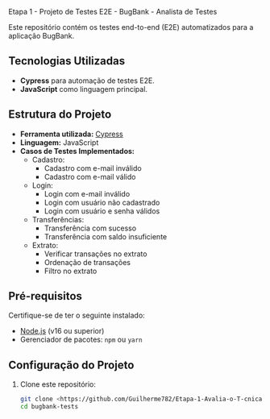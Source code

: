 Etapa 1 - Projeto de Testes E2E - BugBank - Analista de Testes 

Este repositório contém os testes end-to-end (E2E) automatizados para a aplicação BugBank.

## Tecnologias Utilizadas
- **Cypress** para automação de testes E2E.
- **JavaScript** como linguagem principal.

## Estrutura do Projeto
- **Ferramenta utilizada:** [Cypress](https://www.cypress.io/)
- **Linguagem:** JavaScript
- **Casos de Testes Implementados:**
  - Cadastro:
    - Cadastro com e-mail inválido
    - Cadastro com e-mail válido
  - Login:
    - Login com e-mail inválido
    - Login com usuário não cadastrado
    - Login com usuário e senha válidos
  - Transferências:
    - Transferência com sucesso
    - Transferência com saldo insuficiente
  - Extrato:
    - Verificar transações no extrato
    - Ordenação de transações
    - Filtro no extrato

## Pré-requisitos
Certifique-se de ter o seguinte instalado:
- [Node.js](https://nodejs.org/) (v16 ou superior)
- Gerenciador de pacotes: `npm` ou `yarn`

## Configuração do Projeto
1. Clone este repositório:
   ```bash
   git clone <https://github.com/Guilherme782/Etapa-1-Avalia-o-T-cnica---Scripts-de-Testes-E2E-Aliare>
   cd bugbank-tests

